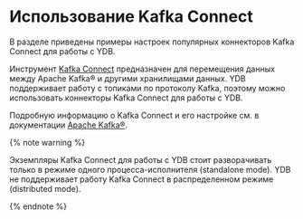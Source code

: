 
# Использование Kafka Connect
В разделе приведены примеры настроек популярных коннекторов Kafka Connect для работы c YDB.

Инструмент [Kafka Connect](https://kafka.apache.org/documentation/#connect) предназначен для перемещения данных между Apache Kafka® и другими хранилищами данных. YDB поддерживает работу с топиками по протоколу Kafka, поэтому можно использовать коннекторы Kafka Connect для работы с YDB.

Подробную информацию о Kafka Connect и его настройке см. в документации [Apache Kafka®](https://kafka.apache.org/documentation/#connect).


{% note warning %}

Экземпляры Kafka Connect для работы с YDB стоит разворачивать только в режиме одного процесса-исполнителя (standalone mode). YDB не поддерживает работу Kafka Connect в распределенном режиме (distributed mode).

{% endnote %}